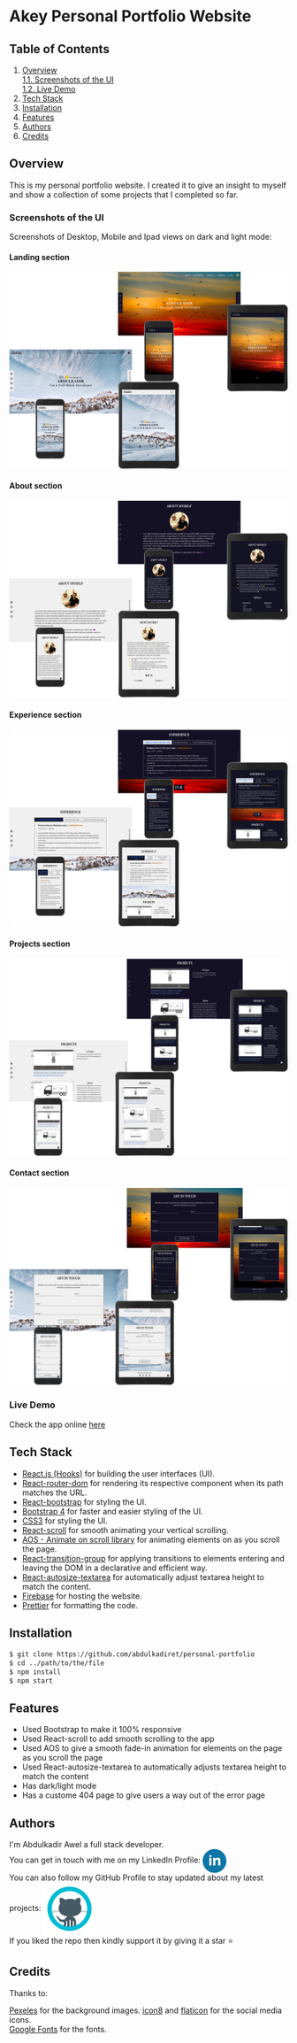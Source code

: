 # Akey Personal Portfolio Website

## Table of Contents

1. [Overview](#overview)  
   [1.1. Screenshots of the UI](#screenshots-of-the-ui)  
   [1.2. Live Demo](#live-demo)
2. [Tech Stack](#tech-stack)
3. [Installation](#installation)
4. [Features](#features)
5. [Authors](#authors)
6. [Credits](#credits)

## Overview

This is my personal portfolio website. I created it to give an insight to myself and show a collection of some projects that I completed so far.

### Screenshots of the UI
Screenshots of Desktop, Mobile and Ipad views on dark and light mode:

#### Landing section
<kbd>
<img src='images/screenshots/hero-section.png' alt="landing section" aria-hidden="true">
</kbd>

#### About section
<kbd>
<img src='images/screenshots/about-section.png' alt="about section" aria-hidden="true">
</kbd>

#### Experience section
<kbd>
<img src='images/screenshots/experience-section.png' alt="experience section" aria-hidden="true">
</kbd>

#### Projects section
<kbd>
<img src='images/screenshots/projects-section.png' alt="projects section" aria-hidden="true">
</kbd>

#### Contact section
<kbd>
<img src='images/screenshots/contact-section.png' alt="contact section" aria-hidden="true">
</kbd>

### Live Demo

Check the app online [here](http://akey-portfolio.web.app/)

## Tech Stack

- [React.js (Hooks)](https://reactjs.org/docs/getting-started.html) for building the user interfaces (UI).
- [React-router-dom](https://reactrouter.com/web/guides/quick-start) for rendering its respective component when its path matches the URL.
- [React-bootstrap](https://react-bootstrap.github.io/) for styling the UI.
- [Bootstrap 4](https://getbootstrap.com) for faster and easier styling of the UI.
- [CSS3](https://www.w3schools.com/cssref) for styling the UI.
- [React-scroll](https://github.com/fisshy/react-scroll) for smooth animating your vertical scrolling.
- [AOS - Animate on scroll library](https://github.com/michalsnik/aos) for animating elements on as you scroll the page.
- [React-transition-group](https://reactcommunity.org/react-transition-group/) for applying transitions to elements entering and leaving the DOM in a declarative and efficient way.
- [React-autosize-textarea](https://github.com/buildo/react-autosize-textarea) for automatically adjust textarea height to match the content.
- [Firebase](https://firebase.google.com/docs/hosting) for hosting the website.
- [Prettier](https://prettier.io/) for formatting the code.

## Installation

```
$ git clone https://github.com/abdulkadiret/personal-portfolio
$ cd ../path/to/the/file
$ npm install
$ npm start
```

## Features

- Used Bootstrap to make it 100% responsive
- Used React-scroll to add smooth scrolling to the app
- Used AOS to give a smooth fade-in animation for elements on the page as you scroll the page
- Used React-autosize-textarea to automatically adjusts textarea height to match the content
- Has dark/light mode
- Has a custome 404 page to give users a way out of the error page 

## Authors

I'm Abdulkadir Awel a full stack developer.  
You can get in touch with me on my LinkedIn Profile: [<img valign="middle" src="images/social-icons/linkedIn.png" alt="linkedin icon" width='43px' aria-hidden="true"/>](https://www.linkedin.com/in/abdulkadir-awel-23781a1a4/)  
You can also follow my GitHub Profile to stay updated about my latest projects: [<img valign="middle" src="images/social-icons/github.svg" alt="github icon" aria-hidden="true"/>](https://github.com/abdulkadiret)  
If you liked the repo then kindly support it by giving it a star :star:  

## Credits

Thanks to:

[Pexeles](https://www.pexels.com/) for the background images.
[icon8](https://icons8.com/) and [flaticon](https://www.flaticon.com/) for the social media icons.  
[Google Fonts](https://fonts.google.com/) for the fonts.  

